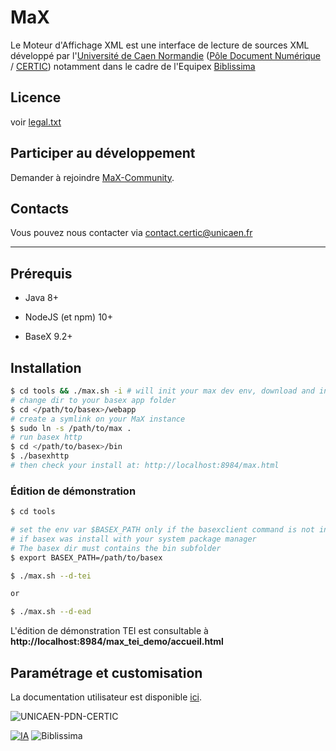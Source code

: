 # MaX

Le Moteur d'Affichage XML est une interface de lecture de sources XML développé par l'[Université de Caen Normandie](http://www.unicaen.fr) ([Pôle Document Numérique](http://www.unicaen.fr/recherche/mrsh/document_numerique) / [CERTIC](https://www.certic.unicaen.fr)) notamment dans le cadre de l'Equipex [Biblissima](http://www.biblissima-condorcet.fr/)

## Licence

voir [legal.txt](legal.txt)

## Participer au développement

Demander à rejoindre [MaX-Community](https://git.unicaen.fr/MaX-Community).

## Contacts

Vous pouvez nous contacter via [contact.certic@unicaen.fr](mailto:contact.certic@unicaen.fr?subject=[MaX])

---

## Prérequis

- Java 8+

- NodeJS (et npm) 10+

- BaseX 9.2+

## Installation

```bash
$ cd tools && ./max.sh -i # will init your max dev env, download and install saxon + fop jar dependencies
# change dir to your basex app folder
$ cd </path/to/basex>/webapp
# create a symlink on your MaX instance
$ sudo ln -s /path/to/max .
# run basex http
$ cd </path/to/basex>/bin
$ ./basexhttp
# then check your install at: http://localhost:8984/max.html
```

### Édition de démonstration

```bash
$ cd tools

# set the env var $BASEX_PATH only if the basexclient command is not in your PATH. Useless
# if basex was install with your system package manager
# The basex dir must contains the bin subfolder
$ export BASEX_PATH=/path/to/basex
```

```bash
$ ./max.sh --d-tei

or 

$ ./max.sh --d-ead
```

L'édition de démonstration TEI est consultable à **http://localhost:8984/max_tei_demo/accueil.html**

## Paramétrage et customisation

La documentation utilisateur est disponible [ici](https://pdn-certic.pages.unicaen.fr/max-documentation/).




![UNICAEN-PDN-CERTIC](https://www.certic.unicaen.fr/ui/images/UNICAEN_PDN_CERTIC.png)

[![IA](http://medites.fr/partenaires/investissement-avenir/@@images/d94128c2-f712-4712-9659-a86f6f8f36c5.jpeg)](http://www.agence-nationale-recherche.fr/investissements-d-avenir/)
![Biblissima](http://asynchrone.fr/sites/default/files/projet/logo/biblissima-logo.png)
